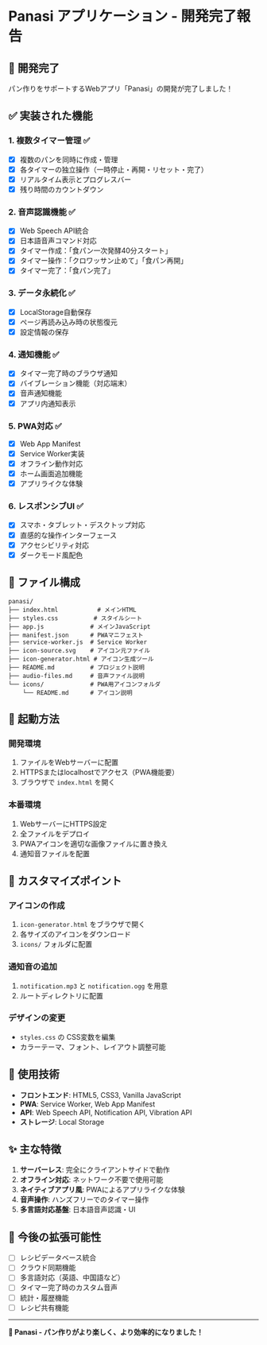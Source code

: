 # Panasi アプリケーション - 開発完了報告

## 🎉 開発完了

パン作りをサポートするWebアプリ「Panasi」の開発が完了しました！

## ✅ 実装された機能

### 1. 複数タイマー管理 ✅
- [x] 複数のパンを同時に作成・管理
- [x] 各タイマーの独立操作（一時停止・再開・リセット・完了）
- [x] リアルタイム表示とプログレスバー
- [x] 残り時間のカウントダウン

### 2. 音声認識機能 ✅
- [x] Web Speech API統合
- [x] 日本語音声コマンド対応
- [x] タイマー作成：「食パン一次発酵40分スタート」
- [x] タイマー操作：「クロワッサン止めて」「食パン再開」
- [x] タイマー完了：「食パン完了」

### 3. データ永続化 ✅
- [x] LocalStorage自動保存
- [x] ページ再読み込み時の状態復元
- [x] 設定情報の保存

### 4. 通知機能 ✅
- [x] タイマー完了時のブラウザ通知
- [x] バイブレーション機能（対応端末）
- [x] 音声通知機能
- [x] アプリ内通知表示

### 5. PWA対応 ✅
- [x] Web App Manifest
- [x] Service Worker実装
- [x] オフライン動作対応
- [x] ホーム画面追加機能
- [x] アプリライクな体験

### 6. レスポンシブUI ✅
- [x] スマホ・タブレット・デスクトップ対応
- [x] 直感的な操作インターフェース
- [x] アクセシビリティ対応
- [x] ダークモード風配色

## 📁 ファイル構成

```
panasi/
├── index.html           # メインHTML
├── styles.css          # スタイルシート
├── app.js             # メインJavaScript
├── manifest.json      # PWAマニフェスト
├── service-worker.js  # Service Worker
├── icon-source.svg    # アイコン元ファイル
├── icon-generator.html # アイコン生成ツール
├── README.md          # プロジェクト説明
├── audio-files.md     # 音声ファイル説明
└── icons/             # PWA用アイコンフォルダ
    └── README.md      # アイコン説明
```

## 🚀 起動方法

### 開発環境
1. ファイルをWebサーバーに配置
2. HTTPSまたはlocalhostでアクセス（PWA機能要）
3. ブラウザで `index.html` を開く

### 本番環境
1. WebサーバーにHTTPS設定
2. 全ファイルをデプロイ
3. PWAアイコンを適切な画像ファイルに置き換え
4. 通知音ファイルを配置

## 🔧 カスタマイズポイント

### アイコンの作成
1. `icon-generator.html` をブラウザで開く
2. 各サイズのアイコンをダウンロード
3. `icons/` フォルダに配置

### 通知音の追加
1. `notification.mp3` と `notification.ogg` を用意
2. ルートディレクトリに配置

### デザインの変更
- `styles.css` の CSS変数を編集
- カラーテーマ、フォント、レイアウト調整可能

## 🌟 使用技術

- **フロントエンド**: HTML5, CSS3, Vanilla JavaScript
- **PWA**: Service Worker, Web App Manifest
- **API**: Web Speech API, Notification API, Vibration API
- **ストレージ**: Local Storage

## ✨ 主な特徴

1. **サーバーレス**: 完全にクライアントサイドで動作
2. **オフライン対応**: ネットワーク不要で使用可能
3. **ネイティブアプリ風**: PWAによるアプリライクな体験
4. **音声操作**: ハンズフリーでのタイマー操作
5. **多言語対応基盤**: 日本語音声認識・UI

## 🎯 今後の拡張可能性

- [ ] レシピデータベース統合
- [ ] クラウド同期機能
- [ ] 多言語対応（英語、中国語など）
- [ ] タイマー完了時のカスタム音声
- [ ] 統計・履歴機能
- [ ] レシピ共有機能

---

**🍞 Panasi - パン作りがより楽しく、より効率的になりました！**